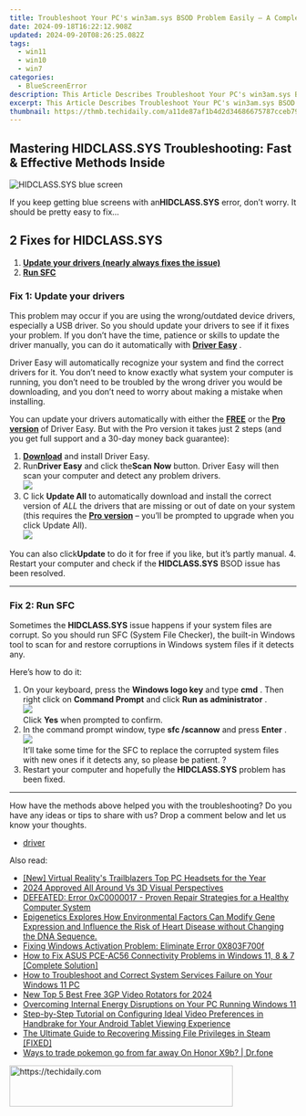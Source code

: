 ```yaml
---
title: Troubleshoot Your PC's win3am.sys BSOD Problem Easily – A Complete Guide
date: 2024-09-18T16:22:12.908Z
updated: 2024-09-20T08:26:25.082Z
tags:
  - win11
  - win10
  - win7
categories:
  - BlueScreenError
description: This Article Describes Troubleshoot Your PC's win3am.sys BSOD Problem Easily – A Complete Guide
excerpt: This Article Describes Troubleshoot Your PC's win3am.sys BSOD Problem Easily – A Complete Guide
thumbnail: https://thmb.techidaily.com/a11de87af1b4d2d34686675787cceb79fcb33f46366094f6c66ff2c1fbfb8475.jpg
---
```


## Mastering HIDCLASS.SYS Troubleshooting: Fast & Effective Methods Inside

![HIDCLASS.SYS blue screen](https://images.drivereasy.com/wp-content/uploads/2018/12/img_5c0f979ba4f30.jpg)

 If you keep getting blue screens with an**HIDCLASS.SYS** error, don’t worry. It should be pretty easy to fix…

## 2 Fixes for HIDCLASS.SYS

1. [**Update your drivers (nearly always fixes the issue)**](https://www.drivereasy.com/knowledge/hidclass-sys-solved/#F1)
2. [**Run SFC**](https://tools.techidaily.com/drivereasy/download/)

### Fix 1: Update your drivers

 This problem may occur if you are using the wrong/outdated device drivers, especially a USB driver. So you should update your drivers to see if it fixes your problem. If you don’t have the time, patience or skills to update the driver manually, you can do it automatically with **[Driver Easy](https://tools.techidaily.com/drivereasy/download/)**  .

 Driver Easy will automatically recognize your system and find the correct drivers for it. You don’t need to know exactly what system your computer is running, you don’t need to be troubled by the wrong driver you would be downloading, and you don’t need to worry about making a mistake when installing.

 You can update your drivers automatically with either the [**FREE**](https://tools.techidaily.com/drivereasy/download/) or the **[Pro version](https://tools.techidaily.com/drivereasy/download/)**  of Driver Easy. But with the Pro version it takes just 2 steps (and you get full support and a 30-day money back guarantee):

1. [**Download**](https://tools.techidaily.com/drivereasy/download/) and install Driver Easy.
2. Run**Driver Easy** and click the**Scan Now** button. Driver Easy will then scan your computer and detect any problem drivers.  
![](https://images.drivereasy.com/wp-content/uploads/2018/12/img_5c0f996aabe02.jpg)
3. C  lick **Update All** to automatically download and install the correct version of _ALL_  the drivers that are missing or out of date on your system (this requires the **[Pro version](https://tools.techidaily.com/drivereasy/download/)**  – you’ll be prompted to upgrade when you click Update All).  
![](https://images.drivereasy.com/wp-content/uploads/2018/12/img_5c0f9b2cda8fc.jpg)  

 You can also click**Update** to do it for free if you like, but it’s partly manual.
4. Restart your computer and check if the **HIDCLASS.SYS** BSOD issue has been resolved.

---

### Fix 2: Run SFC

 Sometimes the **HIDCLASS.SYS** issue happens if your system files are corrupt. So you should run SFC (System File Checker), the built-in Windows tool to  scan for and restore corruptions in Windows system files if it detects any.

Here’s how to do it:

1. On your keyboard, press the **Windows logo key**  and type **cmd** . Then right click on **Command Prompt**   and click **Run as administrator** .  
![](https://images.drivereasy.com/wp-content/uploads/2018/12/img_5c0fa680bdd8c.jpg)  
 Click **Yes**   when prompted to confirm.
2. In the command prompt window, type **sfc /scannow**   and press **Enter** .  
![](https://images.drivereasy.com/wp-content/uploads/2018/12/img_5c0fa6f3400a3.jpg)  
 It’ll take some time for the SFC to replace the corrupted system files with new ones if it detects any, so please be patient. ?
3. Restart your computer and hopefully the **HIDCLASS.SYS** problem has been fixed.

---

 How have the methods above helped you with the troubleshooting? Do you have any ideas or tips to share with us? Drop a comment below and let us know your thoughts.

* [driver](https://tools.techidaily.com/drivereasy/download/)

<ins class="adsbygoogle"
     style="display:block"
     data-ad-format="autorelaxed"
     data-ad-client="ca-pub-7571918770474297"
     data-ad-slot="1223367746"></ins>

<ins class="adsbygoogle"
     style="display:block"
     data-ad-client="ca-pub-7571918770474297"
     data-ad-slot="8358498916"
     data-ad-format="auto"
     data-full-width-responsive="true"></ins>

<span class="atpl-alsoreadstyle">Also read:</span>
<div><ul>
<li><a href="https://article-files.techidaily.com/new-virtual-realitys-trailblazers-top-pc-headsets-for-the-year/"><u>[New] Virtual Reality's Trailblazers Top PC Headsets for the Year</u></a></li>
<li><a href="https://extra-hints.techidaily.com/2024-approved-all-around-vs-3d-visual-perspectives/"><u>2024 Approved All Around Vs 3D Visual Perspectives</u></a></li>
<li><a href="https://blue-screen-error.techidaily.com/defeated-error-0xc0000017-proven-repair-strategies-for-a-healthy-computer-system/"><u>DEFEATED: Error 0xC0000017 - Proven Repair Strategies for a Healthy Computer System</u></a></li>
<li><a href="https://blue-screen-error.techidaily.com/1723199723510-epigenetics-explores-how-environmental-factors-can-modify-gene-expression-and-influence-the-risk-of-heart-disease-without-changing-the-dna-sequence/"><u>Epigenetics Explores How Environmental Factors Can Modify Gene Expression and Influence the Risk of Heart Disease without Changing the DNA Sequence.</u></a></li>
<li><a href="https://windows11.techidaily.com/fixing-windows-activation-problem-eliminate-error-0x803f700f/"><u>Fixing Windows Activation Problem: Eliminate Error 0X803F700f</u></a></li>
<li><a href="https://driver-download.techidaily.com/how-to-fix-asus-pce-ac56-connectivity-problems-in-windows-11-8-and-7-complete-solution/"><u>How to Fix ASUS PCE-AC56 Connectivity Problems in Windows 11, 8 & 7 [Complete Solution]</u></a></li>
<li><a href="https://blue-screen-error.techidaily.com/how-to-troubleshoot-and-correct-system-services-failure-on-your-windows-11-pc/"><u>How to Troubleshoot and Correct System Services Failure on Your Windows 11 PC</u></a></li>
<li><a href="https://smart-video-creator.techidaily.com/new-top-5-best-free-3gp-video-rotators-for-2024/"><u>New Top 5 Best Free 3GP Video Rotators for 2024</u></a></li>
<li><a href="https://blue-screen-error.techidaily.com/overcoming-internal-energy-disruptions-on-your-pc-running-windows-11/"><u>Overcoming Internal Energy Disruptions on Your PC Running Windows 11</u></a></li>
<li><a href="https://solve-lab.techidaily.com/step-by-step-tutorial-on-configuring-ideal-video-preferences-in-handbrake-for-your-android-tablet-viewing-experience/"><u>Step-by-Step Tutorial on Configuring Ideal Video Preferences in Handbrake for Your Android Tablet Viewing Experience</u></a></li>
<li><a href="https://common-error.techidaily.com/the-ultimate-guide-to-recovering-missing-file-privileges-in-steam-fixed/"><u>The Ultimate Guide to Recovering Missing File Privileges in Steam [FIXED]</u></a></li>
<li><a href="https://pokemon-go-android.techidaily.com/ways-to-trade-pokemon-go-from-far-away-on-honor-x9b-drfone-by-drfone-virtual-android/"><u>Ways to trade pokemon go from far away On Honor X9b? | Dr.fone</u></a></li>
</ul></div>

<!-- affiliate ads begin -->
<a href="https://aligracehair.sjv.io/c/5597632/2135359/19272" target="_top" id="2135359">
  <img src="//a.impactradius-go.com/display-ad/19272-2135359" border="0" alt="https://techidaily.com" width="392" height="72"/>
</a>
<img height="0" width="0" src="https://aligracehair.sjv.io/i/5597632/2135359/19272" style="position:absolute;visibility:hidden;" border="0" />
<!-- affiliate ads end -->

